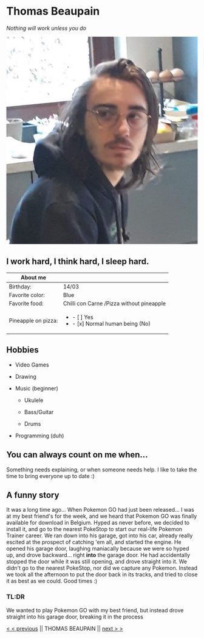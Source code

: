 # Thomas Beaupain

*Nothing will work unless you do*

![Me](photo.jpg)

## I work hard, I think hard, I sleep hard.

| About me |  |
| ---------- |:----------|
| Birthday: | 14/03 |
| Favorite color: | Blue |
| Favorite food: | Chilli con Carne /Pizza without pineapple |
| Pineapple on pizza: | <ul><li> - [ ] Yes </li> <li> - [x] Normal human being (No) </li></ul> |

## Hobbies

* Video Games
* Drawing
* Music (beginner)

   - Ukulele
   
   - Bass/Guitar

   - Drums
* Programming (duh)

## You can always count on me when...

Something needs explaining, or when someone needs help. I like to take the time to bring everyone up to date :)

## A funny story

It was a long time ago... When Pokemon GO had just been released...
I was at my best friend's for the week, and we heard that Pokemon GO was finally available for download in Belgium. Hyped as never before, we decided to install it, and go to the nearest PokeStop to start our real-life Pokemon Trainer career. We ran down into his garage, got into his car, already really escited at the prospect of catching 'em all, and started the engine. He opened his garage door, laughing maniacally because we were so hyped up, and drove backward... right **into** the garage door. He had accidentally stopped the door while it was still opening, and drove straight into it. We didn't go to the nearest PokeStop, nor did we capture any Pokemon. Instead we took all the afternoon to put the door back in its tracks, and tried to close it as best as we could. Good times :)

### TL:DR 
We wanted to play Pokemon GO with my best friend, but instead drove straight into his garage door, breaking it in the process

[< < previous](https://github.com/Thibaut3005/arkdown-challenge-) || THOMAS BEAUPAIN || [next > >](https://github.com/William-Deville/markdown-challenge)
